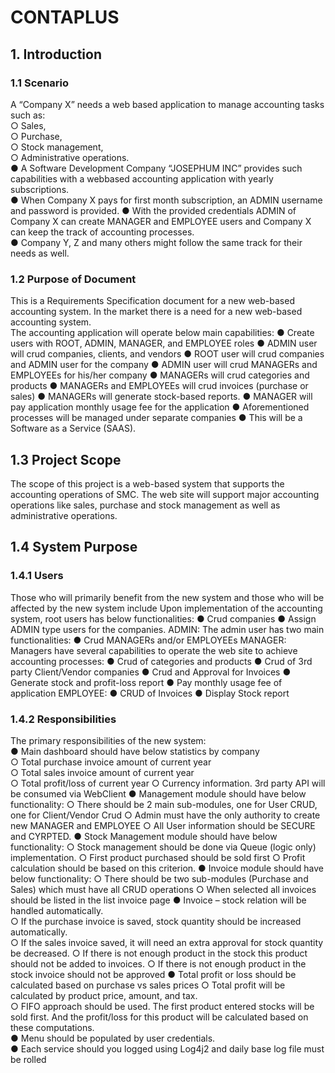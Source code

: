# CONTAPLUS

## 1. Introduction  
### 1.1 Scenario  
A “Company X” needs a web based application to manage accounting tasks such  as:  
○ Sales,   
○ Purchase,  
○ Stock management,  
○ Administrative operations.   
●	A Software Development Company “JOSEPHUM INC” provides such capabilities with a webbased accounting application with yearly subscriptions.   
●	When Company X pays for first month subscription, an ADMIN username and password is provided. 
●	With the provided credentials ADMIN of Company X can create MANAGER and EMPLOYEE users and Company X can keep the track of accounting processes.  
●	Company Y, Z and many others might follow the same track for their needs as well. 


### 1.2 Purpose of Document  
This is a Requirements Specification document for a new web-based accounting system. In the market there is a need for a new web-based accounting system.  
The accounting application will operate below main capabilities: 
●	Create users with ROOT, ADMIN, MANAGER, and EMPLOYEE roles 
●	ADMIN user will crud companies, clients, and vendors 
●	ROOT user will crud companies and ADMIN user for the company 
●	ADMIN user will crud MANAGERs and EMPLOYEEs for his/her company 
●	MANAGERs will crud categories and products 
●	MANAGERs and EMPLOYEEs will crud invoices (purchase or sales)  ● MANAGERs will generate stock-based reports. 
●	MANAGER will pay application monthly usage fee for the application ● Aforementioned processes will be managed under separate companies  ● This will be a Software as a Service (SAAS).   

## 1.3 Project Scope  
The scope of this project is a web-based system that supports the accounting operations of SMC. The web site will support major accounting operations like sales, purchase and stock management as well as administrative operations.

## 1.4 System Purpose
### 1.4.1 Users

Those who will primarily benefit from the new system and those who will be affected
by
the new system include
Upon implementation of the accounting system, root users has below functionalities:
● Crud companies
● Assign ADMIN type users for the companies.
ADMIN:
The admin user has two main functionalities:
● Crud MANAGERs and/or EMPLOYEEs
MANAGER:
Managers have several capabilities to operate the web site to achieve accounting processes:
● Crud of categories and products
● Crud of 3rd party Client/Vendor companies
● Crud and Approval for Invoices
● Generate stock and profit-loss report
● Pay monthly usage fee of application
EMPLOYEE:
● CRUD of Invoices
● Display Stock report
 
 
### 1.4.2 Responsibilities  
The primary responsibilities of the new system:  
●	Main dashboard should have below statistics by company  
○	Total purchase invoice amount of current year  
○ Total sales invoice amount of current year   
○ Total profit/loss of current year 
○ Currency information. 3rd party API will be consumed via WebClient  ● Management module should have below functionality: 
○ There should be 2 main sub-modules, one for User CRUD, one for Client/Vendor Crud 
○ Admin must have the only authority to create new MANAGER and EMPLOYEE ○ All User information should be SECURE and CYRPTED. 
●	Stock Management module should have below functionality: 
○	Stock management should be done via Queue (logic only) implementation. 
○ First product purchased should be sold first ○ Profit calculation should be based on this criterion. 
●	Invoice module should have below functionality: 
○	There should be two sub-modules (Purchase and Sales) which must have all CRUD operations 
○ When selected all invoices should be listed in the list invoice page ● Invoice – stock relation will be handled automatically.  
○ If the purchase invoice is saved, stock quantity should be increased automatically.   
○ If the sales invoice saved, it will need an extra approval for stock quantity be decreased. 
○ If there is not enough product in the stock this product should not be added to invoices. 
○ If there is not enough product in the stock invoice should not be approved 
●	Total profit or loss should be calculated based on purchase vs sales prices ○ Total profit will be calculated by product price, amount, and tax.  
○	FIFO approach should be used. The first product entered stocks will be sold first. 
And the profit/loss for this product will be calculated based on these computations.   
●	Menu should be populated by user credentials.  
●	Each service should you logged using Log4j2 and daily base log file must be rolled
